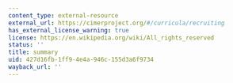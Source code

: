 ```yaml
---
content_type: external-resource
external_url: https://cimerproject.org/#/curricula/recruiting
has_external_license_warning: true
license: https://en.wikipedia.org/wiki/All_rights_reserved
status: ''
title: summary
uid: 427d16fb-1ff9-4e4a-946c-155d3a6f9734
wayback_url: ''
---
```


